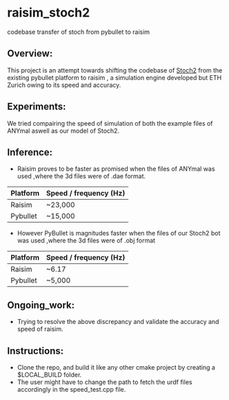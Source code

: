 # raisim_stoch2
codebase transfer of stoch from pybullet to raisim

## Overview:
This project is an attempt towards shifting the codebase of [Stoch2](https://cps.iisc.ac.in/research/walking-robot/) from the existing pybullet platform to raisim , a simulation engine developed but ETH Zurich owing to its speed and accuracy.

## Experiments:
We tried compairing the speed of simulation of both the example files of ANYmal aswell as our model of Stoch2.

## Inference:
* Raisim proves to be faster as promised when the files of ANYmal was used ,where the 3d files were of     .dae format.

Platform | Speed / frequency (Hz)
------------ | -------------
Raisim | ~23,000
Pybullet | ~15,000

* However PyBullet is magnitudes faster when the files of our Stoch2 bot was used ,where the 3d files were of .obj format

Platform | Speed / frequency (Hz)
------------ | -------------
Raisim | ~6.17
Pybullet | ~5,000

## Ongoing_work:
* Trying to resolve the above discrepancy and validate the accuracy and speed of raisim.

## Instructions:
* Clone the repo, and build it like any other cmake project by creating a $LOCAL_BUILD folder.
* The user might have to change the path to fetch the urdf files accordingly in the speed_test.cpp file.
